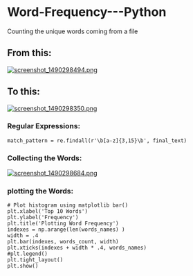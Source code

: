 # Word-Frequency---Python
Counting the unique words coming from a file



## From this:
[![screenshot_1490298494.png](https://s19.postimg.org/4f4dxprg3/screenshot_1490298494.png)](https://postimg.org/image/pos08k7qn/)
## To this:
[![screenshot_1490298350.png](https://s19.postimg.org/6v67bk9ir/screenshot_1490298350.png)](https://postimg.org/image/um5kto9pr/)


### Regular Expressions:
```
match_pattern = re.findall(r'\b[a-z]{3,15}\b', final_text)
```
### Collecting the Words:
[![screenshot_1490298684.png](https://s19.postimg.org/a4kmi0xmb/screenshot_1490298684.png)](https://postimg.org/image/bjm76qypb/)


### plotting the Words:
```
# Plot histogram using matplotlib bar()
plt.xlabel('Top 10 Words')
plt.ylabel('Frequency')
plt.title('Plotting Word Frequency')
indexes = np.arange(len(words_names) )
width = .4
plt.bar(indexes, words_count, width)
plt.xticks(indexes + width * .4, words_names)
#plt.legend()
plt.tight_layout()
plt.show()
```
